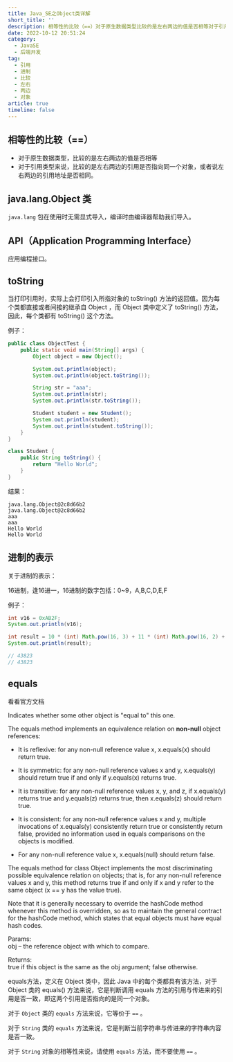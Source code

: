 ```yaml
---
title: Java_SE之Object类详解
short_title: ''
description: 相等性的比较（==）对于原生数据类型比较的是左右两边的值是否相等对于引用类型来说比较的是左右两边的引用是否指向同一个对象或者说左右两边的引用地址是否相同。javalangobject类javalang包在使用时无需显式导入编译时由编译器帮助我们导入。api（applicationprogramminginterface）应用编程接口。tostring当打印引用时实际上会打印引入所指对象的tostring()方法的返回值。因为每个类都直接或者间接的继承自object而object类中定义了tostring(
date: 2022-10-12 20:51:24
category:
  - JavaSE
  - 后端开发
tag:
  - 引用
  - 进制
  - 比较
  - 左右
  - 两边
  - 对象
article: true
timeline: false
---
```

## 相等性的比较（==）

* 对于原生数据类型，比较的是左右两边的值是否相等
* 对于引用类型来说，比较的是左右两边的引用是否指向同一个对象，或者说左右两边的引用地址是否相同。

## java.lang.Object 类

`java.lang` 包在使用时无需显式导入，编译时由编译器帮助我们导入。

## API（Application Programming Interface）

应用编程接口。

## toString

当打印引用时，实际上会打印引入所指对象的 toString() 方法的返回值。因为每个类都直接或者间接的继承自 Object ，而 Object 类中定义了 toString() 方法，因此，每个类都有 toString() 这个方法。

例子：

```java
public class ObjectTest {
    public static void main(String[] args) {
        Object object = new Object();

        System.out.println(object);
        System.out.println(object.toString());

        String str = "aaa";
        System.out.println(str);
        System.out.println(str.toString());

        Student student = new Student();
        System.out.println(student);
        System.out.println(student.toString());
    }
}

class Student {
    public String toString() {
        return "Hello World";
    }
}
```

结果：

```plaintext
java.lang.Object@2c8d66b2
java.lang.Object@2c8d66b2
aaa
aaa
Hello World
Hello World
```

## 进制的表示

关于进制的表示：

16进制，逢16进一，16进制的数字包括：0~9，A,B,C,D,E,F

例子：

```java
int v16 = 0xAB2F;
System.out.println(v16);

int result = 10 * (int) Math.pow(16, 3) + 11 * (int) Math.pow(16, 2) + 2 * 16 + 15;
System.out.println(result);

// 43823
// 43823
```

## equals

 看看官方文档

Indicates whether some other object is "equal to" this one.

The equals method implements an equivalence relation on **non-null**​ object references:

* It is reflexive: for any non-null reference value x, x.equals(x) should return true.

* It is symmetric: for any non-null reference values x and y, x.equals(y) should return true if and only if y.equals(x) returns true.

* It is transitive: for any non-null reference values x, y, and z, if x.equals(y) returns true and y.equals(z) returns true, then x.equals(z) should return true.

* It is consistent: for any non-null reference values x and y, multiple invocations of x.equals(y) consistently return true or consistently return false, provided no information used in equals comparisons on the objects is modified.

* For any non-null reference value x, x.equals(null) should return false.

The equals method for class Object implements the most discriminating possible equivalence relation on objects; that is, for any non-null reference values x and y, this method returns true if and only if x and y refer to the same object (x == y has the value true).  

Note that it is generally necessary to override the hashCode method whenever this method is overridden, so as to maintain the general contract for the hashCode method, which states that equal objects must have equal hash codes.  

Params:  
obj – the reference object with which to compare.  

Returns:  
true if this object is the same as the obj argument; false otherwise.

equals方法，定义在 Object 类中，因此 Java 中的每个类都具有该方法，对于 Object 类的 equals() 方法来说，它是判断调用 equals 方法的引用与传进来的引用是否一致，即这两个引用是否指向的是同一个对象。

对于 `Object` 类的 `equals` 方法来说，它等价于 `==` 。

对于 `String` 类的 `equals` 方法来说，它是判断当前字符串与传进来的字符串内容是否一致。

对于 `String`​ 对象的相等性来说，请使用 `equals` 方法，而不要使用 `==` 。

‍